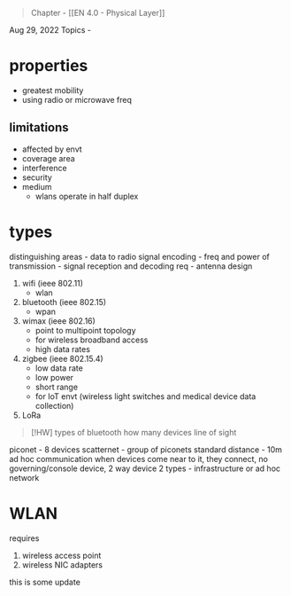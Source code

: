 >Chapter - [[EN 4.0 - Physical Layer]]

Aug 29, 2022
Topics - 

# properties
- greatest mobility
- using radio or microwave freq

## limitations
- affected by envt
- coverage area
- interference
- security
- medium
	- wlans operate in half duplex

# types
distinguishing areas
	- data to radio signal encoding
	- freq and power of transmission
	- signal reception and decoding req
	- antenna design

1. wifi (ieee 802.11)
	- wlan
2. bluetooth (ieee 802.15)
	- wpan
3. wimax (ieee 802.16)
	- point to multipoint topology
	- for wireless broadband access
	- high data rates
4. zigbee (ieee 802.15.4)
	- low data rate
	- low power
	- short range
	- for IoT envt (wireless light switches and medical device data collection)
5. LoRa


>[!HW]
>types of bluetooth
>how many devices 
>line of sight

piconet - 8 devices
scatternet - group of piconets
standard distance - 10m
ad hoc communication when devices come near to it, they connect, no governing/console device, 2 way device
2 types - infrastructure or ad hoc network

# WLAN
requires 
1. wireless access point
2. wireless NIC adapters

this is some update